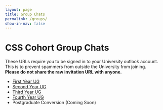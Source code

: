 ```yaml
---
layout: page
title: Group Chats
permalink: /groups/
show-in-nav: false
---
```


# CSS Cohort Group Chats
These URLs require you to be signed in to your University outlook account. This is to prevent spammers from outside the University from joining. **Please do not share the raw invitation URL with anyone.**

* [First Year UG](/groups/year-1)
* [Second Year UG](/groups/year-2)
* [Third Year UG](/groups/year-3)
* [Fourth Year UG](/groups/year-4)
* Postgraduate Conversion (Coming Soon)
